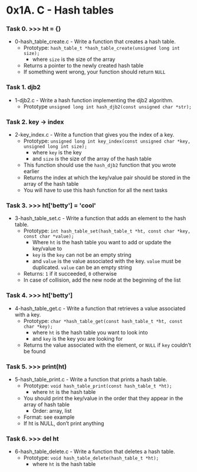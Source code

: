 # 0x1A. C - Hash tables

### Task 0. >>> ht = {} 
* 0-hash_table_create.c - Write a function that creates a hash table.
   * Prototype: `hash_table_t *hash_table_create(unsigned long int size);`
      * where `size` is the size of the array
   * Returns a pointer to the newly created hash table
   * If something went wrong, your function should return `NULL`

### Task 1. djb2 
* 1-djb2.c - Write a hash function implementing the djb2 algorithm.
   * Prototype `unsigned long int hash_djb2(const unsigned char *str);`

### Task 2. key -> index 
* 2-key_index.c - Write a function that gives you the index of a key.
   * Prototype: `unsigned long int key_index(const unsigned char *key, unsigned long int size);`
      * where `key` is the key
      * and `size` is the size of the array of the hash table
   * This function should use the `hash_djb2` function that you wrote earlier
   * Returns the index at which the key/value pair should be stored in the array of the hash table
   * You will have to use this hash function for all the next tasks

### Task 3. >>> ht['betty'] = 'cool'
* 3-hash_table_set.c - Write a function that adds an element to the hash table.
   * Prototype: `int hash_table_set(hash_table_t *ht, const char *key, const char *value);`
      * Where `ht` is the hash table you want to add or update the key/value to
      * `key` is the `key` can not be an empty string
      * and `value` is the value associated with the key. `value` must be duplicated. `value` can be an empty string
   * Returns: `1` if it succeeded, `0` otherwise
   * In case of collision, add the new node at the beginning of the list

### Task 4. >>> ht['betty'] 
* 4-hash_table_get.c - Write a function that retrieves a value associated with a key.
   * Prototype: `char *hash_table_get(const hash_table_t *ht, const char *key);`
      * where `ht` is the hash table you want to look into
      * and `key` is the key you are looking for
   * Returns the value associated with the element, or `NULL` if `key` couldn’t be found

### Task 5. >>> print(ht)
* 5-hash_table_print.c - Write a function that prints a hash table.
   * Prototype: `void hash_table_print(const hash_table_t *ht);`
      * where `ht` is the hash table
   * You should print the key/value in the order that they appear in the array of hash table
      * Order: array, list
   * Format: see example
   * If ht is NULL, don’t print anything

### Task 6. >>> del ht 
* 6-hash_table_delete.c - Write a function that deletes a hash table.
   * Prototype: `void hash_table_delete(hash_table_t *ht);`
      * where `ht` is the hash table
